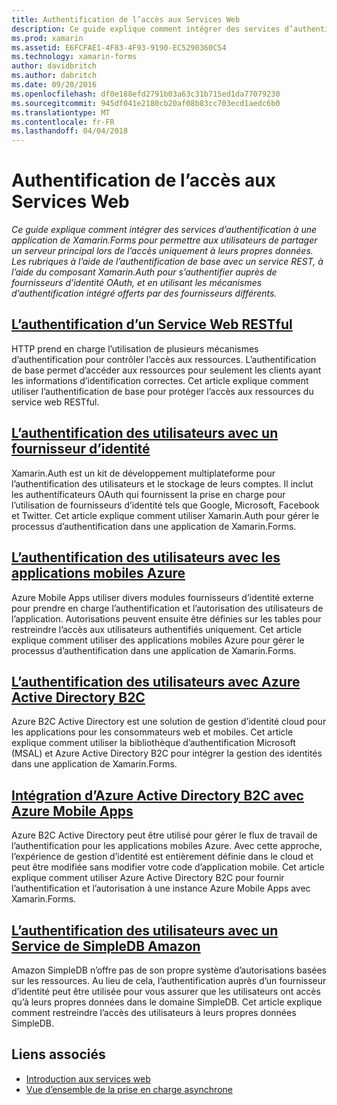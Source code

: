 ```yaml
---
title: Authentification de l’accès aux Services Web
description: Ce guide explique comment intégrer des services d’authentification à une application de Xamarin.Forms pour permettre aux utilisateurs de partager un serveur principal lors de l’accès uniquement à leurs propres données. Les rubriques à l’aide de l’authentification de base avec un service REST, à l’aide du composant Xamarin.Auth pour s’authentifier auprès de fournisseurs d’identité OAuth, et en utilisant les mécanismes d’authentification intégré offerts par des fournisseurs différents.
ms.prod: xamarin
ms.assetid: E6FCFAE1-4F83-4F93-9190-EC5290360C54
ms.technology: xamarin-forms
author: davidbritch
ms.author: dabritch
ms.date: 09/20/2016
ms.openlocfilehash: df0e188efd2791b03a63c31b715ed1da77079230
ms.sourcegitcommit: 945df041e2180cb20af08b83cc703ecd1aedc6b0
ms.translationtype: MT
ms.contentlocale: fr-FR
ms.lasthandoff: 04/04/2018
---
```

# <a name="authenticating-access-to-web-services"></a>Authentification de l’accès aux Services Web

_Ce guide explique comment intégrer des services d’authentification à une application de Xamarin.Forms pour permettre aux utilisateurs de partager un serveur principal lors de l’accès uniquement à leurs propres données. Les rubriques à l’aide de l’authentification de base avec un service REST, à l’aide du composant Xamarin.Auth pour s’authentifier auprès de fournisseurs d’identité OAuth, et en utilisant les mécanismes d’authentification intégré offerts par des fournisseurs différents._

## <a name="authenticating-a-restful-web-servicerestmd"></a>[L’authentification d’un Service Web RESTful](rest.md)

HTTP prend en charge l’utilisation de plusieurs mécanismes d’authentification pour contrôler l’accès aux ressources. L’authentification de base permet d’accéder aux ressources pour seulement les clients ayant les informations d’identification correctes. Cet article explique comment utiliser l’authentification de base pour protéger l’accès aux ressources du service web RESTful.

## <a name="authenticating-users-with-an-identity-provideroauthmd"></a>[L’authentification des utilisateurs avec un fournisseur d’identité](oauth.md)

Xamarin.Auth est un kit de développement multiplateforme pour l’authentification des utilisateurs et le stockage de leurs comptes. Il inclut les authentificateurs OAuth qui fournissent la prise en charge pour l’utilisation de fournisseurs d’identité tels que Google, Microsoft, Facebook et Twitter. Cet article explique comment utiliser Xamarin.Auth pour gérer le processus d’authentification dans une application de Xamarin.Forms.

## <a name="authenticating-users-with-azure-mobile-appsazuremd"></a>[L’authentification des utilisateurs avec les applications mobiles Azure](azure.md)

Azure Mobile Apps utiliser divers modules fournisseurs d’identité externe pour prendre en charge l’authentification et l’autorisation des utilisateurs de l’application. Autorisations peuvent ensuite être définies sur les tables pour restreindre l’accès aux utilisateurs authentifiés uniquement. Cet article explique comment utiliser des applications mobiles Azure pour gérer le processus d’authentification dans une application de Xamarin.Forms.

## <a name="authenticating-users-with-azure-active-directory-b2cazure-ad-b2cmd"></a>[L’authentification des utilisateurs avec Azure Active Directory B2C](azure-ad-b2c.md)

Azure B2C Active Directory est une solution de gestion d’identité cloud pour les applications pour les consommateurs web et mobiles. Cet article explique comment utiliser la bibliothèque d’authentification Microsoft (MSAL) et Azure Active Directory B2C pour intégrer la gestion des identités dans une application de Xamarin.Forms.

## <a name="integrating-azure-active-directory-b2c-with-azure-mobile-appsazure-ad-b2c-mobile-appmd"></a>[Intégration d’Azure Active Directory B2C avec Azure Mobile Apps](azure-ad-b2c-mobile-app.md)

Azure B2C Active Directory peut être utilisé pour gérer le flux de travail de l’authentification pour les applications mobiles Azure. Avec cette approche, l’expérience de gestion d’identité est entièrement définie dans le cloud et peut être modifiée sans modifier votre code d’application mobile. Cet article explique comment utiliser Azure Active Directory B2C pour fournir l’authentification et l’autorisation à une instance Azure Mobile Apps avec Xamarin.Forms.

## <a name="authenticating-users-with-an-amazon-simpledb-serviceawsmd"></a>[L’authentification des utilisateurs avec un Service de SimpleDB Amazon](aws.md)

Amazon SimpleDB n’offre pas de son propre système d’autorisations basées sur les ressources. Au lieu de cela, l’authentification auprès d’un fournisseur d’identité peut être utilisée pour vous assurer que les utilisateurs ont accès qu’à leurs propres données dans le domaine SimpleDB. Cet article explique comment restreindre l’accès des utilisateurs à leurs propres données SimpleDB.


## <a name="related-links"></a>Liens associés

- [Introduction aux services web](~/cross-platform/data-cloud/web-services/index.md)
- [Vue d’ensemble de la prise en charge asynchrone](~/cross-platform/platform/async.md)
